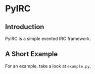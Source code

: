 # PyIRC
## Introduction
PyIRC is a simple evented IRC framework.

## A Short Example
For an example, take a look at `example.py`.
